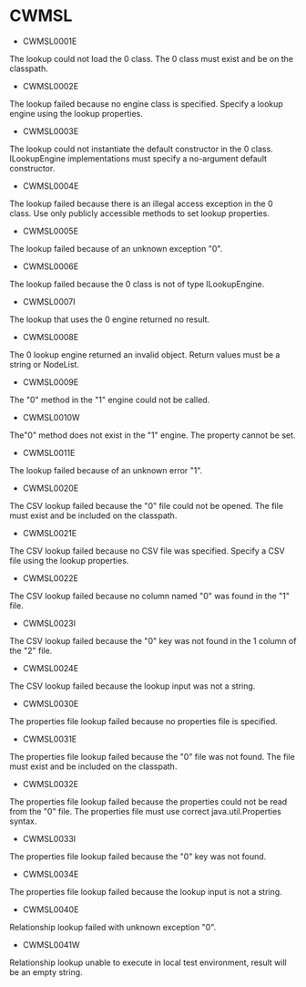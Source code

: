 # CWMSL

- CWMSL0001E

The lookup could not load the 0 class. The 0 class must exist and be on the classpath.
- CWMSL0002E

The lookup failed because no engine class is specified. Specify a lookup engine using the lookup properties.
- CWMSL0003E

The lookup could not instantiate the default constructor in the 0 class. ILookupEngine implementations must specify a no-argument default constructor.
- CWMSL0004E

The lookup failed because there is an illegal access exception in the 0 class. Use only publicly accessible methods to set lookup properties.
- CWMSL0005E

The lookup failed because of an unknown exception "0".
- CWMSL0006E

The lookup failed because the 0 class is not of type ILookupEngine.
- CWMSL0007I

The lookup that uses the 0 engine returned no result.
- CWMSL0008E

The 0 lookup engine returned an invalid object. Return values must be a string or NodeList.
- CWMSL0009E

The "0" method in the "1" engine could not be called.
- CWMSL0010W

The"0" method does not exist in the "1" engine. The property cannot be set.
- CWMSL0011E

The lookup failed because of an unknown error "1".
- CWMSL0020E

The CSV lookup failed because the "0" file could not be opened. The file must exist and be included on the classpath.
- CWMSL0021E

The CSV lookup failed because no CSV file was specified. Specify a CSV file using the lookup properties.
- CWMSL0022E

The CSV lookup failed because no column named "0" was found in the "1" file.
- CWMSL0023I

The CSV lookup failed because the "0" key was not found in the 1 column of the "2" file.
- CWMSL0024E

The CSV lookup failed because the lookup input was not a string.
- CWMSL0030E

The properties file lookup failed because no properties file is specified.
- CWMSL0031E

The properties file lookup failed because the "0" file was not found. The file must exist and be included on the classpath.
- CWMSL0032E

The properties file lookup failed because the properties could not be read from the "0" file. The properties file must use correct java.util.Properties syntax.
- CWMSL0033I

The properties file lookup failed because the "0" key was not found.
- CWMSL0034E

The properties file lookup failed because the lookup input is not a string.
- CWMSL0040E

Relationship lookup failed with unknown exception "0".
- CWMSL0041W

Relationship lookup unable to execute in local test environment, result will be an empty string.